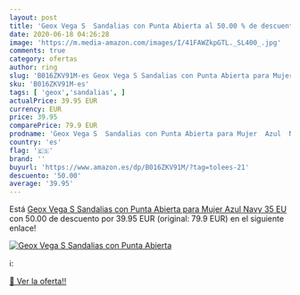 ```yaml
---
layout: post
title: 'Geox Vega S  Sandalias con Punta Abierta al 50.00 % de descuento'
date: 2020-06-18 04:26:28
image: 'https://m.media-amazon.com/images/I/41FAWZkpGTL._SL400_.jpg'
comments: true
category: ofertas
author: ring
slug: 'B016ZKV91M-es Geox Vega S Sandalias con Punta Abierta para Mujer Azul...'
sku: 'B016ZKV91M-es'
tags: [ 'geox','sandalias', ]
actualPrice: 39.95 EUR
currency: EUR
price: 39.95
comparePrice: 79.9 EUR
prodname: 'Geox Vega S  Sandalias con Punta Abierta para Mujer  Azul  Navy   35 EU'
country: 'es'
flag: '🇪🇸'
brand: ''
buyurl: 'https://www.amazon.es/dp/B016ZKV91M/?tag=tolees-21'
descuento: '50.00'
average: '39.95'
---
```


Está [Geox Vega S  Sandalias con Punta Abierta para Mujer  Azul  Navy   35 EU](https://www.amazon.es/dp/B016ZKV91M/?tag=tolees-21) con 50.00 de descuento por 39.95 EUR (original: 79.9 EUR) en el siguiente enlace!

[![Geox Vega S  Sandalias con Punta Abierta](https://m.media-amazon.com/images/I/41FAWZkpGTL._SL400_.jpg)](https://www.amazon.es/dp/B016ZKV91M/?tag=tolees-21)

ℹ️:


[🛒 Ver la oferta!!](https://www.amazon.es/dp/B016ZKV91M/?tag=tolees-21)
